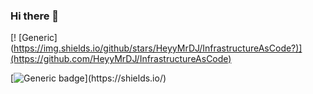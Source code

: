 ### Hi there 👋

<!--
**HeyyMrDJ/HeyyMrDJ** is a ✨ _special_ ✨ repository because its `README.md` (this file) appears on your GitHub profile.

Here are some ideas to get you started:

- 🔭 I’m currently working on ...
- 🌱 I’m currently learning ...
- 👯 I’m looking to collaborate on ...
- 🤔 I’m looking for help with ...
- 💬 Ask me about ...
- 📫 How to reach me: ...
- 😄 Pronouns: ...
- ⚡ Fun fact: ...
-->

[! [Generic] (https://img.shields.io/github/stars/HeyyMrDJ/InfrastructureAsCode?)](https://github.com/HeyyMrDJ/InfrastructureAsCode)

[![Generic badge](https://img.shields.io/github/stars/HeyyMrDJ/InfrastructureAsCode?)](https://shields.io/)

